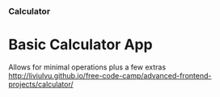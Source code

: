 ### Calculator  

# Basic Calculator App   
Allows for minimal operations plus a few extras  
http://liviulvu.github.io/free-code-camp/advanced-frontend-projects/calculator/  
